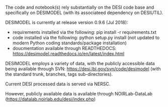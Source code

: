 The code and notebook(s) rely substantially on the DESI code base and specifically on DESIMODEL (with its associateed dependency on DESIUTIL).

DESIMODEL is currently at release version 0.9.6 (Jul 2018): 
- requirements installed via the following: pip install -r requirements.txt
- code installed via the following: python setup.py install
(not updated to modern Python coding standards/package installation)
- doucmentation available through READTHEDOCS: https://desimodel.readthedocs.io/en/latest/index.html

DESIMODEL employs a variety of data, with the publicly accessible data being available through SVN: https://desi.lbl.gov/svn/code/desimodel (with the standard trunk, branches, tags 
sub-directories).

Current DESI processed data is served via NERSC.

However, publicly available data is available through NOIRLab-DataLab (https://datalab.noirlab.edu/desi/index.php)

